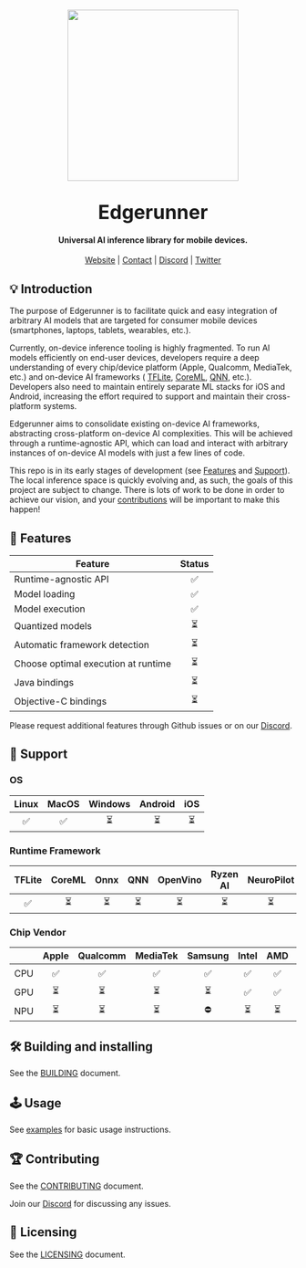 <h1 align="center">
    <a href="https://runlocal.ai"><img src="./images/large-logo.png" width="300"></a>
    <br><br>
    <span style="font-size: larger;">Edgerunner</span>
    <br>
</h1>

<h4 align="center">
    Universal AI inference library for mobile devices.
</h4>

<div align="center">
    <a href="https://runlocal.ai">Website</a> |
    <a href="https://runlocal.ai#contact">Contact</a> |
    <a href="https://discord.gg/y9EzZEkwbR">Discord</a> |
    <a href="https://x.com/Neuralize_AI">Twitter</a>
</div>

## :bulb: Introduction

The purpose of Edgerunner is to facilitate quick and easy integration of
arbitrary AI models that are targeted for consumer mobile devices
(smartphones, laptops, tablets, wearables, etc.).

Currently, on-device inference tooling is highly fragmented. To run AI models
efficiently on end-user devices, developers require a deep understanding of
every chip/device platform (Apple, Qualcomm, MediaTek, etc.) and on-device AI
frameworks (
[TFLite](https://ai.google.dev/edge/lite),
[CoreML](https://developer.apple.com/documentation/coreml),
[QNN](https://www.qualcomm.com/developer/software/neural-processing-sdk-for-ai),
etc.).
Developers also need to maintain entirely separate ML stacks for iOS and
Android, increasing the effort required to support and maintain their
cross-platform systems.

Edgerunner aims to consolidate existing on-device AI frameworks, abstracting
cross-platform on-device AI complexities. This will be achieved through a
runtime-agnostic API, which can load and interact with arbitrary instances of
on-device AI models with just a few lines of code.

This repo is in its early stages of development (see [Features](#gift-features) and [Support](#electric_plug-support)). The local inference space is quickly evolving and, as such, the goals of this project are subject to change.
There is lots of work to be done in order to achieve our vision, and your
[contributions](#trophy-contributing) will be important to make this happen!

## :gift: Features

|           Feature                   |          Status          |
| ------------------------------------|:------------------------:|
| Runtime-agnostic API                | :white_check_mark:       |
| Model loading                       | :white_check_mark:       |
| Model execution                     | :white_check_mark:       |
| Quantized models                    | :hourglass_flowing_sand: |
| Automatic framework detection       | :hourglass_flowing_sand: |
| Choose optimal execution at runtime | :hourglass_flowing_sand: |
| Java bindings                       | :hourglass_flowing_sand: |
| Objective-C bindings                | :hourglass_flowing_sand: |

Please request additional features through Github issues or on our [Discord](https://discord.gg/y9EzZEkwbR).

## :electric_plug: Support

### OS

| Linux              | MacOS              | Windows                  | Android                  | iOS                      |
|:------------------:|:------------------:|:------------------------:|:------------------------:|:------------------------:|
| :white_check_mark: | :white_check_mark: | :hourglass_flowing_sand: | :hourglass_flowing_sand: | :hourglass_flowing_sand: |

### Runtime Framework

| TFLite             | CoreML                   | Onnx                     | QNN                      | OpenVino                 | Ryzen AI                 | NeuroPilot               |
|:------------------:|:------------------------:|:------------------------:|:------------------------:|:------------------------:|:------------------------:|:------------------------:|
| :white_check_mark: | :hourglass_flowing_sand: | :hourglass_flowing_sand: | :hourglass_flowing_sand: | :hourglass_flowing_sand: | :hourglass_flowing_sand: | :hourglass_flowing_sand: |

### Chip Vendor

|     | Apple                    | Qualcomm                 | MediaTek                 | Samsung                  | Intel                    | AMD                      | NVIDIA                   |
|:---:|:------------------------:|:------------------------:|:------------------------:|:------------------------:|:------------------------:|:------------------------:|:------------------------:|
| CPU | :white_check_mark:       | :white_check_mark:       | :white_check_mark:       | :white_check_mark:       | :white_check_mark:       | :white_check_mark:       | :no_entry:               |
| GPU | :hourglass_flowing_sand: | :hourglass_flowing_sand: | :hourglass_flowing_sand: | :hourglass_flowing_sand: | :white_check_mark:       | :white_check_mark:       | :hourglass_flowing_sand: |
| NPU | :hourglass_flowing_sand: | :hourglass_flowing_sand: | :hourglass_flowing_sand: | :no_entry:               | :hourglass_flowing_sand: | :hourglass_flowing_sand: | :no_entry:               |

## :hammer_and_wrench: Building and installing

See the [BUILDING](BUILDING.md) document.

## :joystick: Usage

See [examples](./example) for basic usage instructions.

## :trophy: Contributing

See the [CONTRIBUTING](CONTRIBUTING.md) document.

Join our [Discord](https://discord.gg/y9EzZEkwbR) for discussing any issues.

## :scroll: Licensing

See the [LICENSING](LICENSE.txt) document.
